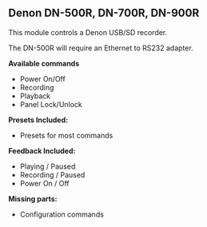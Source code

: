 ## Denon DN-500R, DN-700R, DN-900R

This module controls a Denon USB/SD recorder.

The DN-500R will require an Ethernet to RS232 adapter.

**Available commands**
* Power On/Off
* Recording
* Playback 
* Panel Lock/Unlock 

**Presets Included:**
* Presets for most commands

**Feedback Included:**
* Playing / Paused
* Recording / Paused
* Power On / Off

**Missing parts:**
* Configuration commands